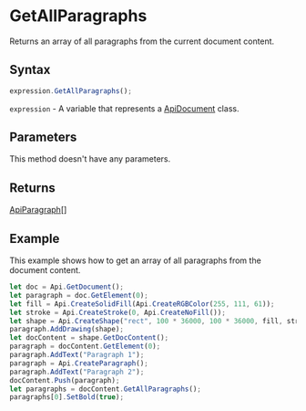 # GetAllParagraphs

Returns an array of all paragraphs from the current document content.

## Syntax

```javascript
expression.GetAllParagraphs();
```

`expression` - A variable that represents a [ApiDocument](../ApiDocument.md) class.

## Parameters

This method doesn't have any parameters.

## Returns

[ApiParagraph](../../ApiParagraph/ApiParagraph.md)[]

## Example

This example shows how to get an array of all paragraphs from the document content.

```javascript editor-docx
let doc = Api.GetDocument();
let paragraph = doc.GetElement(0);
let fill = Api.CreateSolidFill(Api.CreateRGBColor(255, 111, 61));
let stroke = Api.CreateStroke(0, Api.CreateNoFill());
let shape = Api.CreateShape("rect", 100 * 36000, 100 * 36000, fill, stroke);
paragraph.AddDrawing(shape);
let docContent = shape.GetDocContent();
paragraph = docContent.GetElement(0);
paragraph.AddText("Paragraph 1");
paragraph = Api.CreateParagraph();
paragraph.AddText("Paragraph 2");
docContent.Push(paragraph);
let paragraphs = docContent.GetAllParagraphs();
paragraphs[0].SetBold(true);
```
